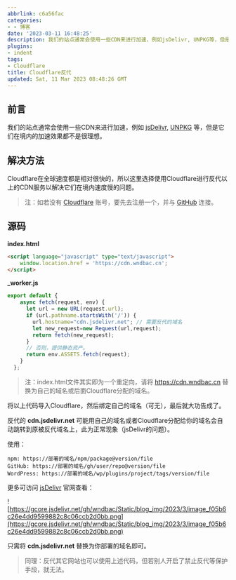 ```yaml
---
abbrlink: c6a56fac
categories:
- - 博客
date: '2023-03-11 16:48:25'
description: 我们的站点通常会使用一些CDN来进行加速，例如jsDelivr, UNPKG等，但是它们在境内的加速效果都不是很理想，本篇阐述如何用Cloudflare反代它们以达到提速效果。
plugins:
- indent
tags:
- Cloudflare
title: Cloudflare反代
updated: Sat, 11 Mar 2023 08:48:26 GMT
---
```

## 前言

我们的站点通常会使用一些CDN来进行加速，例如 [jsDelivr](https://www.jsdelivr.com), [UNPKG](https://unpkg.com) 等，但是它们在境内的加速效果都不是很理想。

## 解决方法

Cloudflare在全球速度都是相对很快的，所以这里选择使用Cloudflare进行反代以上的CDN服务以解决它们在境内速度慢的问题。

> 注：如若没有 [Cloudflare](https://www.cloudflare.com) 账号，要先去注册一个，并与 [GitHub](https://github.com) 连接。

## 源码

**index.html**

```html
<script language="javascript" type="text/javascript">
	window.location.href = 'https://cdn.wndbac.cn';
</script>
```

**_worker.js**

```js
export default {
    async fetch(request, env) {
      let url = new URL(request.url);
      if (url.pathname.startsWith('/')) {
        url.hostname="cdn.jsdelivr.net"; // 需要反代的域名
        let new_request=new Request(url,request);
        return fetch(new_request);
      }
      // 否则，提供静态资产。
      return env.ASSETS.fetch(request);
    }
  };
```

> 注：index.html文件其实即为一个重定向，请将 https://cdn.wndbac.cn 替换为自己的域名或后面Cloudflare分配的域名。

将以上代码导入Cloudflare，然后绑定自己的域名（可无），最后就大功告成了。

反代的 **cdn.jsdelivr.net** 可能用自己的域名或者Cloudflare分配给你的域名会自动跳转到原被反代域名上，此为正常现象（jsDelivr的问题）。

使用：

```
npm: https://部署的域名/npm/package@version/file
GitHub: https://部署的域名/gh/user/repo@version/file
WordPress: https://部署的域名/wp/plugins/project/tags/version/file
```

更多可访问 [jsDelivr](https://www.jsdelivr.com) 官网查看：

![https://gcore.jsdelivr.net/gh/wndbac/Static/blog_img/2023/3/image_f05b6c26e4dd9599882c8c06ccb2d0bb.png](https://gcore.jsdelivr.net/gh/wndbac/Static/blog_img/2023/3/image_f05b6c26e4dd9599882c8c06ccb2d0bb.png)

只需将 **cdn.jsdelivr.net** 替换为你部署的域名即可。

> 同理：反代其它网站也可以使用上述代码，但若别人开启了禁止反代等保护手段，就无法。
